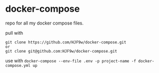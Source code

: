 # docker-compose
repo for all my docker compose files.

pull with
```
git clone https://github.com/HJF9w/docker-compose.git
or
git clone git@github.com:HJF9w/docker-compose.git
```

use with `docker-compose --env-file .env -p project-name -f docker-compose.yml up`
